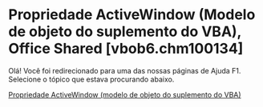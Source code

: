 
# Propriedade ActiveWindow (Modelo de objeto do suplemento do VBA), Office Shared [vbob6.chm100134]

Olá! Você foi redirecionado para uma das nossas páginas de Ajuda F1. Selecione o tópico que estava procurando abaixo.

[Propriedade ActiveWindow (modelo de objeto do suplemento do VBA)](http://msdn.microsoft.com/library/ec90f760-53fa-9fcc-28fe-253d8996d418%28Office.15%29.aspx)

